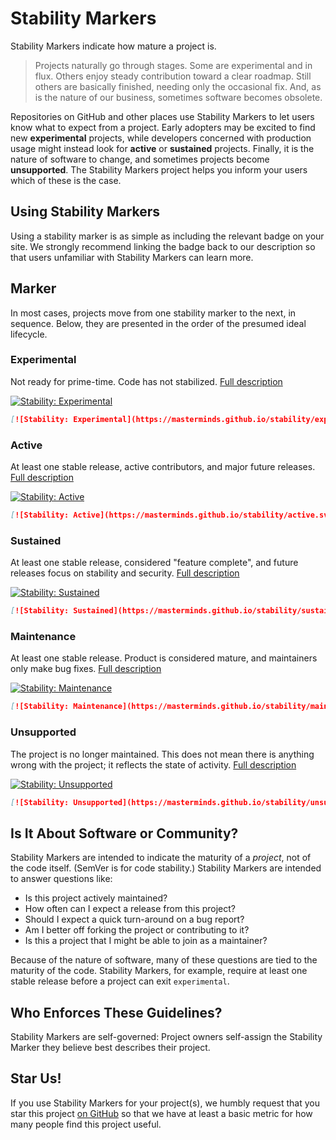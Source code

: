 # Stability Markers

Stability Markers indicate how mature a project is.

> Projects naturally go through stages. Some are experimental and in flux.
> Others enjoy steady contribution toward a clear roadmap. Still others are
> basically finished, needing only the occasional fix. And, as is the nature of
> our business, sometimes software becomes obsolete.

Repositories on GitHub and other places use Stability Markers to let
users know what to expect from a project. Early adopters may be excited
to find new **experimental** projects, while developers concerned with
production usage might instead look for **active** or **sustained**
projects. Finally, it is the nature of software to change, and sometimes
projects become **unsupported**. The Stability Markers project helps
you inform your users which of these is the case.

## Using Stability Markers

Using a stability marker is as simple as including the relevant badge on
your site. We strongly recommend linking the badge back to our
description so that users unfamiliar with Stability Markers can learn
more.

## Marker

In most cases, projects move from one stability marker to the next, in
sequence. Below, they are presented in the order of the presumed ideal
lifecycle.

### Experimental

Not ready for prime-time. Code has not stabilized.
[Full description](experimental.html)

[![Stability: Experimental](https://masterminds.github.io/stability/experimental.svg)](https://masterminds.github.io/stability/experimental.html)

```markdown
[![Stability: Experimental](https://masterminds.github.io/stability/experimental.svg)](https://masterminds.github.io/stability/experimental.html)
```

### Active

At least one stable release, active contributors, and major
future releases. [Full description](active.html)

[![Stability: Active](https://masterminds.github.io/stability/active.svg)](https://masterminds.github.io/stability/active.html)

```markdown
[![Stability: Active](https://masterminds.github.io/stability/active.svg)](https://masterminds.github.io/stability/active.html)
```

### Sustained

At least one stable release, considered "feature complete", and
future releases focus on stability and security. [Full description](sustained.html)

[![Stability: Sustained](https://masterminds.github.io/stability/sustained.svg)](https://masterminds.github.io/stability/sustained.html)

```markdown
[![Stability: Sustained](https://masterminds.github.io/stability/sustained.svg)](https://masterminds.github.io/stability/sustained.html)
```

### Maintenance

At least one stable release. Product is considered mature, and
maintainers only make bug fixes.
[Full description](maintenance.html)

[![Stability: Maintenance](https://masterminds.github.io/stability/maintenance.svg)](https://masterminds.github.io/stability/maintenance.html)

```markdown
[![Stability: Maintenance](https://masterminds.github.io/stability/maintenance.svg)](https://masterminds.github.io/stability/maintenance.html)
```

### Unsupported

The project is no longer maintained. This does not mean there is
anything wrong with the project; it reflects the state of activity.
[Full description](unsupported.html)

[![Stability: Unsupported](https://masterminds.github.io/stability/unsupported.svg)](https://masterminds.github.io/stability/unsupported.html)

```markdown
[![Stability: Unsupported](https://masterminds.github.io/stability/unsupported.svg)](https://masterminds.github.io/stability/unsupported.html)
```

## Is It About Software or Community?

Stability Markers are intended to indicate the maturity of a _project_, not
of the code itself. (SemVer is for code stability.) Stability Markers
are intended to answer questions like:

- Is this project actively maintained?
- How often can I expect a release from this project?
- Should I expect a quick turn-around on a bug report?
- Am I better off forking the project or contributing to it?
- Is this a project that I might be able to join as a maintainer?

Because of the nature of software, many of these questions are tied to
the maturity of the code. Stability Markers, for example, require at
least one stable release before a project can exit `experimental`.

## Who Enforces These Guidelines?

Stability Markers are self-governed: Project owners self-assign the Stability
Marker they believe best describes their project.

## Star Us!

If you use Stability Markers for your project(s), we humbly request that
you star this project [on GitHub](https://github.com/Masterminds/stability)
so that we have at least a basic metric for how many people find this
project useful.
